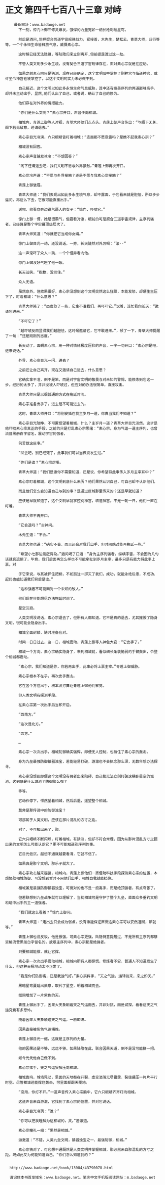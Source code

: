 # 正文 第四千七百八十三章 对峙
        最新网址：www.badaoge.net
          下一刻，惊门上御三修灵爆发，强悍的力量宛如一柄长枪刺破星穹。
      
          然后是酒问,同样契合两道宇宙规律战力，紧接着，木先生，楚松云，青草大师，归行等等，一个个永恒生命皆释放气息，威慑素心宗。
      
          这时候已经无法隐藏，等陆隐归来立刻离开,但前提是渡过这一劫。
      
          不管人类文明多少永生境，没有契合三道宇宙规律存在，面对素心宗就是在应劫。
      
          如果之前素心宗只是猜测，现在已经确定，这个文明暗中掌控了别神宫与临道神宫，或许坐令神宫也被掌控了，以这个文明的实力未必做不到。
      
          自己接近，这个文明以如此多永恒生命气息威胁，其中还有媲美序列的两道巅峰高手，却并未主动出手，显然,他们认出了自己，或者说，确认了自己的修为。
      
          他们存在对外界的情报能力。
      
          “你们是什么文明？”素心宗开口，声音传向相城。
      
          相城内，青莲上御等人对视，青草大师他们点点头，青莲上御声音传出：“与阁下无关，阁下若无敌意，还请退去。”
      
          素心宗目光冷漠，六只眼睛皆盯着相城：“连面都不愿意露吗？是瞧不起我素心宗？”
      
          相城没有回答。
      
          素心宗声音越发冰冷：“不想回答？”
      
          “阁下还请退去吧，我们文明不愿与外界接触。”青莲上御再次开口。
      
          素心宗冷声道：“不愿与外界接触？还是不愿与我素心宗接触？”
      
          青莲上御皱眉。
      
          青草大师道：“我们表现出如此多永生境气息，却不露面，于它看来就是胆怯，所以步步逼问，再这么下去，它很可能直接出手。”
      
          说完，他看向旁边锐气逼人的女子：“惊门，吓唬它。”
      
          惊门上御一愣，她是很霸气，但要看对谁，眼前的可是契合三道宇宙规律，主序列强者，已经算是整个宇宙最顶级层次了。
      
          青草大师笑道：“你就把它当成你女婿。”
      
          惊门上御目光一动，还没说话，一旁，长天陡然对外厉喝：“滚--”
      
          这一声滚吓了众人一跳，一个个怪异看向他。
      
          惊门上御没好气瞪了他一眼。
      
          长天讪笑，“抱歉，没忍住。”
      
          众人无语。
      
          虽然意外，但效果很好，素心宗没想到这个文明突然这么狂躁，本能发怒，却硬生生压下了，盯着相城：“什么意思？”
      
          青草大师笑了：“态度软了一些，它拿不准我们，再吓吓它。”说着，连忙看向长天：“邀请它进来。”
      
          “不吓它了？”
      
          “越吓唬反而显得我们越胆怯，这时候邀请它，它不敢进来。”，顿了一下，青草大师提醒了一句：“还是刚刚的态度。”
      
          长天动了，面朝素心宗，用一种对情绪极度压抑的声音，一字一句开口：“素心宗是吧，进来说话。”
      
          外界，素心宗目光一闪，进去？
      
          之前还让自己离开，现在又邀请自己进去，什么意思？
      
          它确实拿不准，倒不是笨，而是对宇宙文明的敬畏与对未知的警惕，能修炼到它这一步，经历的太多了，并非没被人吓唬过，但应对的办法很简单，直接攻击。
      
          青草大师只是以很普通的方式在拖延时间。
      
          素心宗准备出手了，进去是不可能进去的。
      
          这时，青草大师开口：“将别安插在我主岁月一道，你真当我们不知道？”
      
          素心宗目光陡睁，不可置信望着相城，什么？主岁月一道？青草大师目光淡然，这才是他吓唬素心宗真正的手段，之前的只是打乱素心宗思绪：“素心宗，身为气运一道主序列，也曾流营黑册白字留名，震动宇宙的强者，
      
          何苦做这些事。”
      
          “回去吧，别已经死了，此事我们可以当做没发生过。”
      
          “你们是谁？”素心宗厉喝。
      
          青草大师道：“我们是谁你不需要知道，还是说，你希望将此事传入岁月主宰耳中？”
      
          素心宗盯着相城，这个文明到底什么来历？他们果然认识自己，可自己却不认识他们。
      
          而且他们怎么会知道自己与别的事？是通过巨城那里传来的？还是早就知道？
      
          应该是早就知道了，这个文明早就掌控别神宫，临道神宫，不是一朝一日，他们一直在盯着。
      
          青草大师不再开口。
      
          “它会退吗？”古神问。
      
          木先生道：“不会。”
      
          青草大师也道：“确实不会，而且还会对我们出手，但时间绝对能再拖延一些。”
      
          “希望小七那边能赶得及。”酒问喝了口酒：“身为主序列强者，纵横宇宙，不会因为几句话就真退缩了，毕竟，我们后面再怎么样也不可能牵扯到岁月主宰，最多只是有能力将此事上禀，对
      
          于它来说，与其被抓住把柄，不如孤注一掷灭了我们，成功，就能永绝后患，不成功，起码也能知道我们背后是谁。”
      
          “这种强者不可能面对一个未知的敌人。”
      
          他们现在只能想尽办法拖延时间了。
      
          星空沉寂。
      
          人类文明没说话，素心宗退去了，但所有人都知道，它不是真的退去，尤其摧毁了隐身文明，很可能会隐身出手。
      
          相城全面封锁，随时准备应对。
      
          时间一日日过去，这一日，相城震动，青莲上御等人神色大变：“它出手了。”
      
          相城一个方向，素心宗确实隐身了，来到相城前，看似细长条装脆弱的手臂轰出，令整个相城都震动。
      
          “素心宗，我们知道是你，你若再出手，此事必将上禀主宰。”青莲上御威胁。
      
          素心宗根本不在乎，再次出手轰击。
      
          它在各个方位出手，根本没打算让青莲上御他们察觉。
      
          但人类文明有探测手段。
      
          在素心宗第一次出手后当即开启。
      
          “西南方。”
      
          “这次是北方。”
      
          “西方。”
      
          …
      
          素心宗一次次出手，相城防御确实强悍，即便无人控制，也挡住了素心宗的轰击。
      
          身为九垒最强防御镇器浊宝，若能轻易打破，游澈也不会执念那么深，无数年想办法探寻。
      
          素心宗没想到即便这个文明没有强者出来阻碍，自己都无法立刻打破这横卧星空的城池，这到底是什么城池？防御那么强？
      
          等等。
      
          它动作停下，愕然望着相城，然后后退，遥望整个相城。
      
          莫非是那传说中的防御浊宝？
      
          可那属于人类文明，应该在那片混乱的方寸之距。
      
          对了，不可知出来了，那。
      
          它六只眼睛不断闪烁，盯着相城，有猜测，但却不符合常理，因为从那片混乱方寸之距出来的文明怎么可能认识它？更不可能知道别序列的事。
      
          它目光低沉，越想不通就越要看清，它就不信了。
      
          如果真是那个文明，那乐子就大了。
      
          素心宗攻击越来越强，相城内，青莲上御他们一直借助科技手段探测素心宗的位置，本想协助相城防御，可没想到暂时不用他们出手，相城自我就能挡住。
      
          相城虽是最强防御镇器浊宝，可面对的也不是一般高手，而是绝顶强者，有点夸张了。
      
          但若联想到九垒战争就可以理解了，当初相城可是守护了整个九垒，直面众多垂钓文明和暗中出手的主一道强者。
      
          “我们就这么看着？”惊门上御问。
      
          青草大师道：“走出去只会成为弱点，没有谁能保证直面这素心宗可以安然退回，那就等。”
      
          青莲上御也没反驳，他是很强，可素心宗更强，陆隐特意提醒过，不是所有主序列都够资格流营黑册白字留名的，放眼主序列中，素心宗都是绝强者。
      
          只要相城能撑，就让它撑。
      
          素心宗一次次出手震动相城，相城内所有人都惊慌，修炼者不安，普通人不知道发生了什么，但这种天摇地动太不正常了。
      
          “看是你们防御高，还是我运气好。”素心宗挥手，“天之气运，运转则来，来之即灭。”
      
          黑暗星穹蔓延出紫意，取代了星空，朝着相城而去。
      
          如同增加了一片紫色的天。
      
          青莲上御出手了，因果大天象朝着天之气运而去，并非对抗，而是试探，看看这天之气运究竟有多恐怖。
      
          随着因果大天象触碰天之气运，一触即溃。
      
          因果直接被紫色气运横推。
      
          青莲上御目光一缩，这就是主序列的力量。
      
          他的因果还是不够，远远不够，如果陆隐在此，联合因果天道，倒不是没可能拼一把。
      
          如今光凭他自己做不到。
      
          素心宗挥手，天之气运狠狠压向相城。
      
          相城轰鸣，城墙晃动，里面的天地都在开裂，虚空洒落无尽雷霆，裂缝碾压一片片平行时空。尽管相城还能撑住轰击，可里面却翻天覆地。
      
          “没用，你打不开。”一道声音传入素心宗脑中，它六只眼睛齐齐盯向相城。
      
          这道声音来自游澈，它找到了素心宗的位置，并对它说话。
      
          素心宗目光冷冽：“谁？”
      
          “你可以把我理解为这相城的，灵。”游澈道。
      
          素心宗瞳孔一缩：“果然是相城。”
      
          游澈道：“不错，人类九垒文明，镇器浊宝之一，最强防御，相城。”
      
          素心宗猜对了，可它想不通既然是人类文明并掌握相城，那必然来自那混乱的方寸之距，既如此又为何能知道自己。“你们怎么知道我的？”
      
      
      http://www.badaoge.net/book/13084/43790078.html
      
      请记住本书首发域名：www.badaoge.net。笔尖中文手机版阅读网址：m.badaoge.net